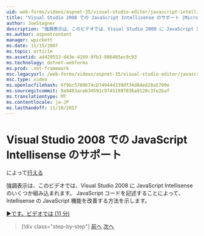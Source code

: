 ```yaml
---
uid: web-forms/videos/aspnet-35/visual-studio-editor/javascript-intellisense-support-in-visual-studio-2008
title: "Visual Studio 2008 での JavaScript Intellisense のサポート |Microsoft ドキュメント"
author: JoeStagner
description: "強調表示は、このビデオでは、Visual Studio 2008 に JavaScript Intellisense のいくつか組み込まれます。 Intellisense JavaScript featu を改善する方法を紹介しています."
ms.author: aspnetcontent
manager: wpickett
ms.date: 11/15/2007
ms.topic: article
ms.assetid: a4429553-d43e-4169-9fb3-086405ec9c93
ms.technology: dotnet-webforms
ms.prod: .net-framework
msc.legacyurl: /web-forms/videos/aspnet-35/visual-studio-editor/javascript-intellisense-support-in-visual-studio-2008
msc.type: video
ms.openlocfilehash: 6f9bc5789674cb74944d339df34d84ed28a5709e
ms.sourcegitcommit: 9a9483aceb34591c97451997036a9120c3fe2baf
ms.translationtype: MT
ms.contentlocale: ja-JP
ms.lasthandoff: 11/10/2017
---
```

<a name="javascript-intellisense-support-in-visual-studio-2008"></a>Visual Studio 2008 での JavaScript Intellisense のサポート
====================
によって[行える](https://github.com/JoeStagner)

強調表示は、このビデオでは、Visual Studio 2008 に JavaScript Intellisense のいくつか組み込まれます。 JavaScript コードを記述することによって、Intellisense の JavaScript 機能を改善する方法を示します。

[&#9654;です。ビデオでは (11 分)](https://channel9.msdn.com/Blogs/ASP-NET-Site-Videos/javascript-intellisense-support-in-visual-studio-2008)

>[!div class="step-by-step"]
[前へ](new-designer-support-in-visual-studio-2008.md)
[次へ](javascript-debugging-in-visual-studio-2008.md)
